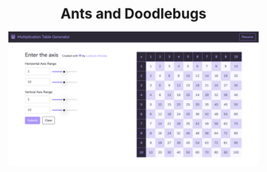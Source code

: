 <h1 align="center">
  Ants and Doodlebugs
</h1>
<p align="center"></p>

![demo](https://github.com/ludmylaalmeida/multiplicationTable-v3/blob/master/demo.png?raw=true)


